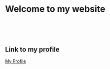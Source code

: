 <!--validator.w3.org-->
<!--https://jigsaw.w3.org/css-validator/-->

<html lang = "en">

   <head>
        <meta charset="utf-8">
        <title>BlueBl_xx's Website</title>
   </head>

   <body>
        <h1>Welcome to my website<h1>
        <br>
        <h2>Link to my profile</h2>
        <a href="https://github.com/BlueBl-xx">My Profile</a>
   </body>
</html>

